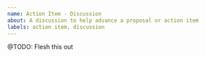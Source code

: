```yaml
---
name: Action Item - Discussion
about: A discussion to help advance a proposal or action item
labels: action item, discussion
---
```


@TODO: Flesh this out
